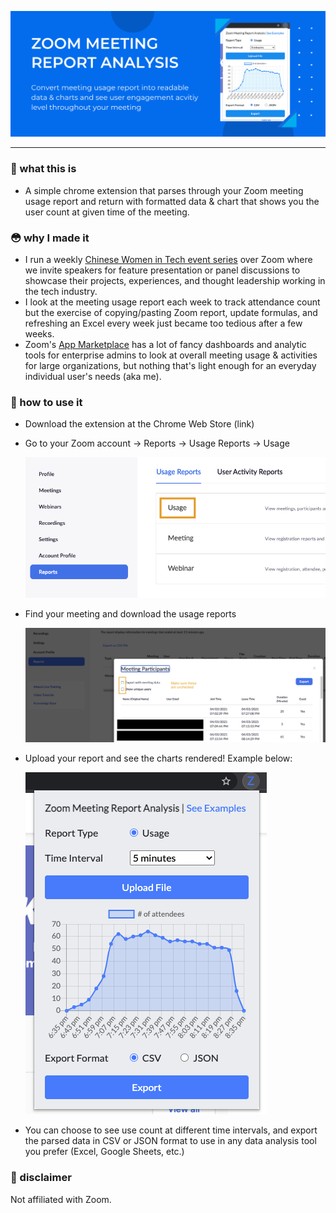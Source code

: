 ![Header](./assets/img/Zoom%20Marquee%20Promo%201400X560.png)

---
### :eyes: what this is
* A simple chrome extension that parses through your Zoom meeting usage report and return with formatted data & chart that shows you the user count at given time of the meeting. 

### :flushed: why I made it

* I run a weekly [Chinese Women in Tech event series](https://www.youtube.com/channel/UCUx6aQyNdef53p1prVerXzA/about) over Zoom where we invite speakers for feature presentation or panel discussions to showcase their projects, experiences, and thought leadership working in the tech industry. 
* I look at the meeting usage report each week to track attendance count but the exercise of copying/pasting Zoom report, update formulas, and refreshing an Excel every week just became too tedious after a few weeks. 
* Zoom's [App Marketplace](https://marketplace.zoom.us/) has a lot of fancy dashboards and analytic tools for enterprise admins to look at overall meeting usage & activities for large organizations, but nothing that's light enough for an everyday individual user's needs (aka me). 

### :rocket: how to use it

* Download the extension at the Chrome Web Store (link)
* Go to your Zoom account → Reports → Usage Reports → Usage
  
  ![find report](./assets/screenshot/find_report.png)

* Find your meeting and download the usage reports

  ![find report](./assets/screenshot/download_report.png)

* Upload your report and see the charts rendered! Example below: 
  
  ![example](./assets/screenshot/example.png)

* You can choose to see use count at different time intervals, and export the parsed data in CSV or JSON format to use in any data analysis tool you prefer (Excel, Google Sheets, etc.)

### :bookmark: disclaimer
Not affiliated with Zoom. 